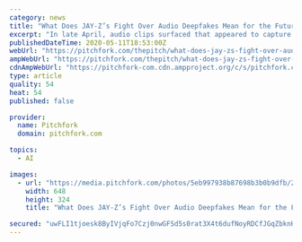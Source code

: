 ```yaml
---
category: news
title: "What Does JAY-Z’s Fight Over Audio Deepfakes Mean for the Future of AI Music?"
excerpt: "In late April, audio clips surfaced that appeared to capture JAY-Z rapping several unexpected texts. Did you ever imagine you’d hear JAY-Z do Shakespeare’s “To Be, Or Not to Be” soliloquy from Hamlet?"
publishedDateTime: 2020-05-11T18:53:00Z
webUrl: "https://pitchfork.com/thepitch/what-does-jay-zs-fight-over-audio-deepfakes-mean-for-the-future-of-ai-music/"
ampWebUrl: "https://pitchfork.com/thepitch/what-does-jay-zs-fight-over-audio-deepfakes-mean-for-the-future-of-ai-music/amp/"
cdnAmpWebUrl: "https://pitchfork-com.cdn.ampproject.org/c/s/pitchfork.com/thepitch/what-does-jay-zs-fight-over-audio-deepfakes-mean-for-the-future-of-ai-music/amp/"
type: article
quality: 54
heat: 54
published: false

provider:
  name: Pitchfork
  domain: pitchfork.com

topics:
  - AI

images:
  - url: "https://media.pitchfork.com/photos/5eb997938b87698b3b0b9dfb/2:1/w_648/Jay%20Z%20deepfake%20copy.jpg"
    width: 648
    height: 324
    title: "What Does JAY-Z’s Fight Over Audio Deepfakes Mean for the Future of AI Music?"

secured: "uwFLI1tjoesk8ByIVjqFo7Czj0nwGFSd5s0rat3X4t6dufNoyRDCfJGqZbknH6LomGcAukttpSdVHIeJ4ZIUAj/zgR6qg6W2S2f4WkyKzYDSlkro/cKan4p8o6cR8Sq2Wrvu8k6zxtuz08jtA/yBvso/pmsaOzWI4acFaF2GbliyDFJQmsuK+to0w/CZEt0dSjTzPk9ZcLvyTVJbo1SmPbpSgXsjk84nQsI0a69EAlna8L/VQIu1lh1HxZmR9j+d7qdQUs9/V5RfyrmH8tcURH72ATZVUDpmvrJjX0mrr2Jbl/J3C2VVmnR/rMCi/P2d;gk4y33A3GMprekhGEd8AVA=="
---
```


